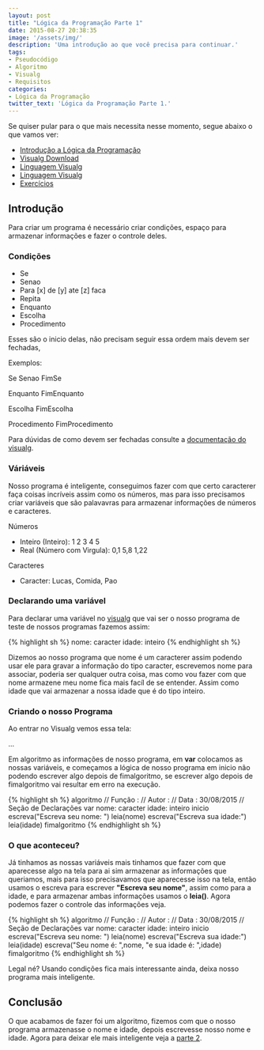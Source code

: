 ```yaml
---
layout: post
title: "Lógica da Programação Parte 1"
date: 2015-08-27 20:38:35
image: '/assets/img/'
description: 'Uma introdução ao que você precisa para continuar.'
tags:
- Pseudocódigo 
- Algoritmo
- Visualg
- Requisitos
categories:
- Lógica da Programação
twitter_text: 'Lógica da Programação Parte 1.'
---
```

Se quiser pular para o que mais necessita nesse momento, segue abaixo o que vamos ver:

- [Introdução a Lógica da Programação](https://raw.githubusercontent.com/aboutlucas/Arquivos-do-Blog/513eb7bc2be1de1fd6b5067dea843794f9eec686/series/logica/Logica.pdf)
- [Visualg Download](https://github.com/aboutlucas/Arquivos-do-Blog/blob/master/series/logica/visualg.zip?raw=true)
- [Linguagem Visualg](https://raw.githubusercontent.com/aboutlucas/Arquivos-do-Blog/513eb7bc2be1de1fd6b5067dea843794f9eec686/series/logica/UDESC_Apostila_sobre_Visualg_2011.pdf)
- [Linguagem Visualg](http://www.cefetsp.br/edu/adolfo/disciplinas/lpro/materiais/Linguagem_Visualg2.0.pdf)
- [Exercícios](http://partilho.com.br/visualg/exercicios-visualg/visualg-lista-de-exercicios/)



## Introdução

Para criar um programa é necessário criar condições, espaço para armazenar informações e fazer o controle deles.

### Condições

 - Se
 - Senao
 - Para [x] de [y] ate [z] faca
 - Repita
 - Enquanto
 - Escolha
 - Procedimento
 
Esses são o inicio delas, não precisam seguir essa ordem mais devem ser fechadas,

Exemplos:

   Se 
   Senao
   FimSe
   
   Enquanto
   FimEnquanto
   
   Escolha
   FimEscolha
   
   Procedimento
   FimProcedimento
   
Para dúvidas de como devem ser fechadas consulte a [documentação do visualg](https://raw.githubusercontent.com/aboutlucas/Arquivos-do-Blog/513eb7bc2be1de1fd6b5067dea843794f9eec686/series/logica/UDESC_Apostila_sobre_Visualg_2011.pdf).

### Váriáveis

Nosso programa é inteligente, conseguimos fazer com que certo caracterer faça coisas incríveis assim como os números,
mas para isso precisamos criar variáveis que são palavavras para armazenar informações de números e caracteres.

Números

- Inteiro (Inteiro): 1 2 3 4 5
- Real (Número com Virgula): 0,1 5,8 1,22

Caracteres

- Caracter: Lucas, Comida, Pao

### Declarando uma variável
Para declarar uma variável no [visualg](https://pt.wikipedia.org/wiki/Visualg) que vai ser o nosso programa de teste de nossos programas fazemos assim:

{% highlight sh %}
nome: caracter
idade: inteiro
{% endhighlight sh %}

Dizemos ao nosso programa que nome é um caracterer assim podendo usar ele para gravar a informação do tipo caracter,
escrevemos nome para associar, poderia ser qualquer outra coisa, mas como vou fazer com que nome armazene meu nome fica mais
facíl de se entender. Assim como idade que vai armazenar a nossa idade que é do tipo inteiro.

### Criando o nosso Programa

Ao entrar no Visualg vemos essa tela:

...

Em algoritmo as informações de nosso programa, em **var** colocamos as nossas variáveis, e começamos a lógica de nosso programa em inicio não podendo escrever algo depois de fimalgoritmo, se escrever algo depois de fimalgoritmo vai resultar em erro na execução.


{% highlight sh %}
algoritmo
// Função :
// Autor :
// Data : 30/08/2015
// Seção de Declarações
var
   nome: caracter
   idade: inteiro
inicio
   escreva("Escreva seu nome: ")
   leia(nome)
   escreva("Escreva sua idade:")
   leia(idade)
fimalgoritmo
{% endhighlight sh %}

### O que aconteceu?

Já tinhamos as nossas variáveis mais tinhamos que fazer com que aparecesse algo na tela para ai sim armazenar as informações que queriamos, mais para isso precisavamos que aparecesse isso na tela, então usamos o escreva para escrever **"Escreva seu nome"**, assim como para a idade, e para armazenar ambas informações usamos o **leia()**.
Agora podemos fazer o controle das informações veja.

{% highlight sh %}
algoritmo
// Função :
// Autor :
// Data : 30/08/2015
// Seção de Declarações
var
   nome: caracter
   idade: inteiro
inicio
   escreva("Escreva seu nome: ")
   leia(nome)
   escreva("Escreva sua idade:")
   leia(idade)
   escreva("Seu nome é: ",nome, "e sua idade é: ",idade)
fimalgoritmo
{% endhighlight sh %}

Legal né?
Usando condições fica mais interessante ainda, deixa nosso programa mais inteligente.


## Conclusão

O que acabamos de fazer foi um algoritmo, fizemos com que o nosso programa armazenasse o nome  e idade, depois escrevesse nosso nome e idade.
Agora para deixar ele mais inteligente veja  a [parte 2](/).


